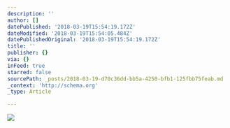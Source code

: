 ```yaml
---
description: ''
author: []
datePublished: '2018-03-19T15:54:19.172Z'
dateModified: '2018-03-19T15:54:05.484Z'
datePublishedOriginal: '2018-03-19T15:54:19.172Z'
title: ''
publisher: {}
via: {}
inFeed: true
starred: false
sourcePath: _posts/2018-03-19-d70c36dd-bb5a-4250-bfb1-125fbb75feab.md
_context: 'http://schema.org'
_type: Article

---
```

![](https://the-grid-user-content.s3-us-west-2.amazonaws.com/87394521-ee36-4b64-86f8-3cc007a13dec.jpg)